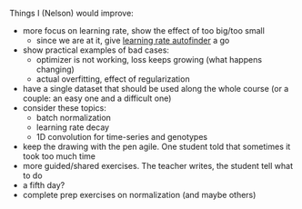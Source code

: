 Things I (Nelson) would improve:

* more focus on learning rate, show the effect of too big/too small
	* since we are at it, give [learning rate autofinder](https://www.pyimagesearch.com/2019/08/05/keras-learning-rate-finder/ ) a go 
* show practical examples of bad cases:
    * optimizer is not working, loss keeps growing (what happens changing)
    * actual overfitting, effect of regularization
* have a single dataset that should be used along the whole course (or a couple: an easy one and a difficult one)
* consider these topics:
    * batch normalization
    * learning rate decay
    * 1D convolution for time-series and genotypes
* keep the drawing with the pen agile. One student told that sometimes it took too much time
* more guided/shared exercises. The teacher writes, the student tell what to do
* a fifth day?
* complete prep exercises on normalization (and maybe others)
